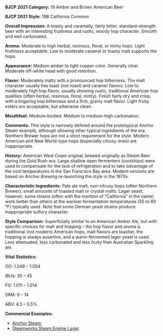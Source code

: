 <b>BJCP 2021 Category:</b> 19 Amber and Brown American Beer

<b>BJCP 2021 Style:</b> 19B California Common

<b>Overall Impression:</b> A toasty and caramelly, fairly bitter,
standard-strength beer with an interesting fruitiness and
rustic, woody hop character. Smooth and well carbonated.

<b>Aroma:</b> Moderate to high herbal, resinous, floral, or minty
hops. Light fruitiness acceptable. Low to moderate caramel or
toasty malt supports the hops.

<b>Appearance:</b> Medium amber to light copper color. Generally
clear. Moderate off-white head with good retention.

<b>Flavor:</b> Moderately malty with a pronounced hop bitterness.
The malt character usually has toast (not roast) and caramel
flavors. Low to moderately high hop flavor, usually showing
rustic, traditional American hop qualities (often herbal,
resinous, floral, minty). Finish fairly dry and crisp, with a
lingering hop bitterness and a firm, grainy malt flavor. Light
fruity esters are acceptable, but otherwise clean.

<b>Mouthfeel:</b> Medium-bodied. Medium to medium-high
carbonation.

<b>Comments:</b> This style is narrowly defined around the
prototypical Anchor Steam example, although allowing other
typical ingredients of the era. Northern Brewer hops are not a
strict requirement for the style. Modern American and New
World-type hops (especially citrusy ones) are inappropriate.

<b>History:</b> American West Coast original, brewed originally as
Steam Beer during the Gold Rush era. Large shallow open
fermenters (coolships) were used to compensate for the lack of
refrigeration and to take advantage of the cool temperatures in
the San Francisco Bay area. Modern versions are based on
Anchor Brewing re-launching the style in the 1970s.

<b>Characteristic Ingredients:</b> Pale ale malt, non-citrusy hops
(often Northern Brewer), small amounts of toasted malt or
crystal malts. Lager yeast; however, some strains (often with
the mention of “California” in the name) work better than
others at the warmer fermentation temperatures (55 to 60 °F)
typically used. Note that some German yeast strains produce
inappropriate sulfury character.

<b>Style Comparison:</b> Superficially similar to an American
Amber Ale, but with specific choices for malt and hopping –
the hop flavor and aroma is traditional (not modern) American
hops, malt flavors are toastier, the hopping is always assertive,
and a warm-fermented lager yeast is used. Less attenuated, less
carbonated and less fruity than Australian Sparkling ale.

<b>Vital Statistics:</b>

OG: 1.048 – 1.054

IBUs: 30 – 45

FG: 1.011 – 1.014

SRM: 9 – 14

ABV: 4.5 – 5.5%

<b>Commercial Examples:</b>
- [Anchor Steam](https://untappd.com/b/anchor-brewing-company-anchor-steam-beer/6204),
- [Steamworks Steam Engine Lager](https://untappd.com/b/steamworks-brewing-steam-engine-lager/21859).
